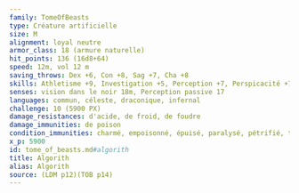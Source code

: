 ```yaml
---
family: TomeOfBeasts
type: Créature artificielle
size: M
alignment: loyal neutre
armor_class: 18 (armure naturelle)
hit_points: 136 (16d8+64)
speed: 12m, vol 12 m
saving_throws: Dex +6, Con +8, Sag +7, Cha +8
skills: Athletisme +9, Investigation +5, Perception +7, Perspicacité +7
senses: vision dans le noir 18m, Perception passive 17
languages: commun, céleste, draconique, infernal
challenge: 10 (5900 PX)
damage_resistances: d'acide, de froid, de foudre
damage_immunities: de poison
condition_immunities: charmé, empoisonné, épuisé, paralysé, pétrifié, terrorisé
x_p: 5900
id: tome_of_beasts.md#algorith
title: Algorith
alias: Algorith
source: (LDM p12)(TOB p14)
---
```



